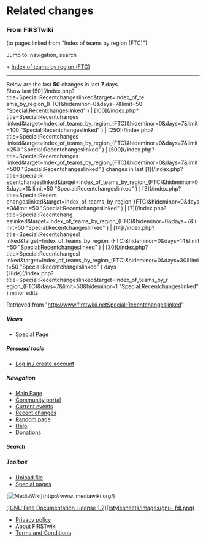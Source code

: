 # Related changes

### From FIRSTwiki

(to pages linked from "Index of teams by region (FTC)")

Jump to: navigation, search

&lt; [Index of teams by region
(FTC)](/index.php?title=Index_of_teams_by_region_%28FTC%29&redirect=no "Index
of teams by region \(FTC\)" )  

* * *

Below are the last **50** changes in last **7** days.  
Show last [50](/index.php?title=Special:Recentchangeslinked&target=Index_of_te
ams_by_region_\(FTC\)&hideminor=0&days=7&limit=50
"Special:Recentchangeslinked" ) | [100](/index.php?title=Special:Recentchanges
linked&target=Index_of_teams_by_region_\(FTC\)&hideminor=0&days=7&limit=100
"Special:Recentchangeslinked" ) | [250](/index.php?title=Special:Recentchanges
linked&target=Index_of_teams_by_region_\(FTC\)&hideminor=0&days=7&limit=250
"Special:Recentchangeslinked" ) | [500](/index.php?title=Special:Recentchanges
linked&target=Index_of_teams_by_region_\(FTC\)&hideminor=0&days=7&limit=500
"Special:Recentchangeslinked" ) changes in last [1](/index.php?title=Special:R
ecentchangeslinked&target=Index_of_teams_by_region_\(FTC\)&hideminor=0&days=1&
limit=50 "Special:Recentchangeslinked" ) | [3](/index.php?title=Special:Recent
changeslinked&target=Index_of_teams_by_region_\(FTC\)&hideminor=0&days=3&limit
=50 "Special:Recentchangeslinked" ) | [7](/index.php?title=Special:Recentchang
eslinked&target=Index_of_teams_by_region_\(FTC\)&hideminor=0&days=7&limit=50
"Special:Recentchangeslinked" ) | [14](/index.php?title=Special:Recentchangesl
inked&target=Index_of_teams_by_region_\(FTC\)&hideminor=0&days=14&limit=50
"Special:Recentchangeslinked" ) | [30](/index.php?title=Special:Recentchangesl
inked&target=Index_of_teams_by_region_\(FTC\)&hideminor=0&days=30&limit=50
"Special:Recentchangeslinked" ) days  
[Hide](/index.php?title=Special:Recentchangeslinked&target=Index_of_teams_by_r
egion_\(FTC\)&days=7&limit=50&hideminor=1 "Special:Recentchangeslinked" )
minor edits

Retrieved from
"<http://www.firstwiki.netSpecial:Recentchangeslinked>"

##### Views

  * [Special Page](Special:Recentchangeslinked/Index_of_teams_by_region_%28FTC%29)

##### Personal tools

  * [Log in / create account](/index.php?title=Special:Userlogin&returnto=Special:Recentchangeslinked)

[](Main_Page "Main Page" )

##### Navigation

  * [Main Page](Main_Page)
  * [Community portal](FIRSTwiki:Community_portal)
  * [Current events](Current_events)
  * [Recent changes](Special:Recentchanges)
  * [Random page](Special:Random)
  * [Help](Help:Contents)
  * [Donations](FIRSTwiki:Site_support)

##### Search



##### Toolbox

  * [Upload file](Special:Upload)
  * [Special pages](Special:Specialpages)

[![MediaWiki](/skins/common/images/poweredby_mediawiki_88x31.png)](http://www.
mediawiki.org/)

[![GNU Free Documentation License 1.2](/stylesheets/images/gnu-
fdl.png)](http://www.gnu.org/copyleft/fdl.html)

  * [Privacy policy](FIRSTwiki:Privacy_policy "FIRSTwiki:Privacy policy" )
  * [About FIRSTwiki](FIRSTwiki:About "FIRSTwiki:About" )
  * [Terms and Conditions](FIRSTwiki:Terms_and_conditions "FIRSTwiki:Terms and conditions" )

